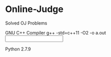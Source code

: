 # Online-Judge
Solved OJ Problems

GNU C++ Compiler
g++ -std=c++11 -O2 -o a.out <input file>

Python 2.7.9
